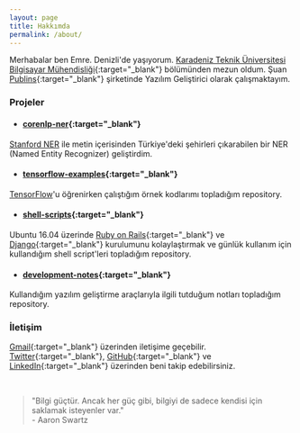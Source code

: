 ```yaml
---
layout: page
title: Hakkımda
permalink: /about/
---
```


<amp-img width="626" height="392" layout="responsive" src="/assets/images/anonymous-censored-mask.jpg"></amp-img>

Merhabalar ben Emre. Denizli'de yaşıyorum. [Karadeniz Teknik Üniversitesi Bilgisayar Mühendisliği](http://www.ktu.edu.tr/bilgisayar){:target="_blank"} bölümünden mezun oldum. Şuan [Publins](https://www.linkedin.com/company/15146096/){:target="_blank"} şirketinde Yazılım Geliştirici olarak çalışmaktayım.


### Projeler

- #### [corenlp-ner](https://github.com/emredurukn/corenlp-ner){:target="_blank"}
[Stanford NER](https://nlp.stanford.edu/software/CRF-NER.html) ile metin içerisinden Türkiye'deki şehirleri çıkarabilen bir NER (Named Entity Recognizer) geliştirdim.

- #### [tensorflow-examples](https://github.com/emredurukn/tensorflow-examples){:target="_blank"}
[TensorFlow](https://www.tensorflow.org/)'u öğrenirken çalıştığım örnek kodlarımı topladığım repository.

- #### [shell-scripts](https://github.com/emredurukn/shell-scripts){:target="_blank"}
Ubuntu 16.04 üzerinde [Ruby on Rails](http://rubyonrails.org/){:target="_blank"} ve [Django](https://www.djangoproject.com/){:target="_blank"} kurulumunu kolaylaştırmak ve günlük kullanım için kullandığım shell script'leri topladığım repository.

- #### [development-notes](https://github.com/emredurukn/development-notes){:target="_blank"}
Kullandığım yazılım geliştirme araçlarıyla ilgili tutduğum notları topladığım repository.

### İletişim

[Gmail](mailto:durukan.emre93@gmail.com){:target="_blank"} üzerinden iletişime geçebilir. [Twitter](https://twitter.com/emredurukn){:target="_blank"}, [GitHub](https://github.com/emredurukn){:target="_blank"} ve [LinkedIn](https://www.linkedin.com/in/emredurukn/){:target="_blank"} üzerinden  beni takip edebilirsiniz.

<br>

> "Bilgi güçtür. Ancak her güç gibi, bilgiyi de sadece kendisi için saklamak isteyenler var." <br> - Aaron Swartz

